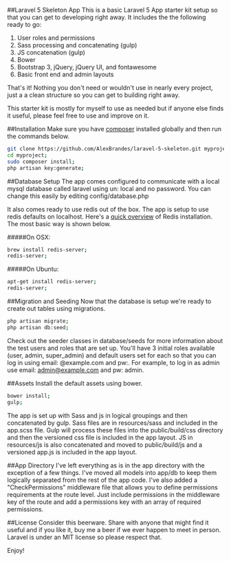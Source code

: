 ##Laravel 5 Skeleton App
This is a basic Laravel 5 App starter kit setup so that you can get to developing right away. It includes the the following ready to go: 

1. User roles and permissions
2. Sass processing and concatenating (gulp)
3. JS concatenation (gulp)
4. Bower
5. Bootstrap 3, jQuery, jQuery UI, and fontawesome 
6. Basic front end and admin layouts

That's it! Nothing you don't need or wouldn't use in nearly every project, just a a clean structure so you can get to building right away.

This starter kit is mostly for myself to use as needed but if anyone else finds it useful, please feel free to use and improve on it. 

##Installation
Make sure you have [composer](https://getcomposer.org/doc/00-intro.md) installed globally and then run the commands below. 
```bash
git clone https://github.com/AlexBrandes/laravel-5-skeleton.git myproject;
cd myproject;
sudo composer install;
php artisan key:generate;
```

##Database Setup
The app comes configured to communicate with a local mysql database called laravel using un: local and no password. You can change this easily by editing config/database.php

It also comes ready to use redis out of the box. The app is setup to use redis defaults on localhost. Here's a [quick overview](http://redis.io/topics/quickstart) of Redis installation. The most basic way is shown below.

#####On OSX:
```bash
brew install redis-server; 
redis-server;
```
#####On Ubuntu:
```bash
apt-get install redis-server;
redis-server;
```

##Migration and Seeding
Now that the database is setup we're ready to create out tables using migrations. 
```bash
php artisan migrate;
php artisan db:seed;
```

Check out the seeder classes in database/seeds for more information about the test users and roles that are set up. You'll have 3 initial roles available (user, admin, super_admin) and default users set for each so that you can log in using email: <role>@example.com and pw:<role>. For example, to log in as admin use email: admin@example.com and pw: admin.

##Assets
Install the default assets using bower.
```bash
bower install;
gulp;
```
The app is set up with Sass and js in logical groupings and then concatenated by gulp. Sass files are in resources/sass and included in the app.scss file. Gulp will process these files into the public/build/css directory and then the versioned css file is included in the app layout. JS in resources/js is also concatenated and moved to public/build/js and a versioned app.js is included in the app layout. 

##App Directory
I've left everything as is in the app directory with the exception of a few things. I've moved all models into app/db to keep them logically separated from the rest of the app code. I've also added a "CheckPermissions" middleware file that allows you to define permissions requirements at the route level. Just include permissions in the middleware key of the route and add a permissions key with an array of required permissions.

##License
Consider this beerware. Share with anyone that might find it useful and if you like it, buy me a beer if we ever happen to meet in person. Laravel is under an MIT license so please respect that. 

Enjoy!
